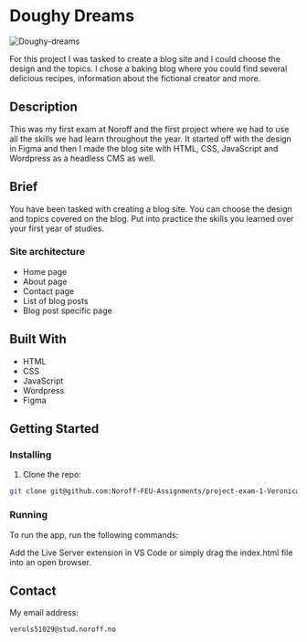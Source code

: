 # Doughy Dreams

![Doughy-dreams](https://github.com/Noroff-FEU-Assignments/project-exam-1-VeronicaOS/assets/126082037/82a36623-0a54-4150-8e6b-ed9163629ea2)

For this project I was tasked to create a blog site and I could choose the design and the topics. I chose a baking blog where you could find several delicious recipes, information about the fictional creator and more. 

## Description

This was my first exam at Noroff and the first project where we had to use all the skills we had learn throughout the year. It started off with the design in Figma and then I made the blog site with HTML, CSS, JavaScript and Wordpress as a headless CMS as well. 

## Brief

You have been tasked with creating a blog site. You can choose the design and topics covered on the blog. Put into practice the skills you learned over your first year of studies.

### Site architecture
- Home page
- About page
- Contact page
- List of blog posts
- Blog post specific page


## Built With

- HTML
- CSS
- JavaScript
- Wordpress
- Figma

## Getting Started

### Installing

1. Clone the repo:

```bash
git clone git@github.com:Noroff-FEU-Assignments/project-exam-1-VeronicaOS.git
```

### Running

To run the app, run the following commands:

Add the Live Server extension in VS Code or simply drag the index.html file into an open browser.

## Contact

My email address:

```bash
verols51029@stud.noroff.no
```
